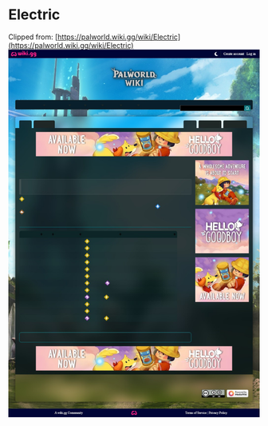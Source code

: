 # Electric
Clipped from: [https://palworld.wiki.gg/wiki/Electric](https://palworld.wiki.gg/wiki/Electric)  
![Image-1](Electric\Electric_1.png)  

